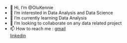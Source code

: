 - 👋 Hi, I’m @OluKennie
- 👀 I’m interested in Data Analysis and Data Science
- 🌱 I’m currently learning Data Analysis
- 💞️ I’m looking to collaborate on any data related project
- 📫 How to reach me : 
[gmail](olukokunkehindejoseph@gmail.com) <br/> [linkedin](https://www.linkedin.com/in/olukokun-joseph/)

<!---
OluKennie/OluKennie is a ✨ special ✨ repository because its `README.md` (this file) appears on your GitHub profile.
You can click the Preview link to take a look at your changes.
--->
